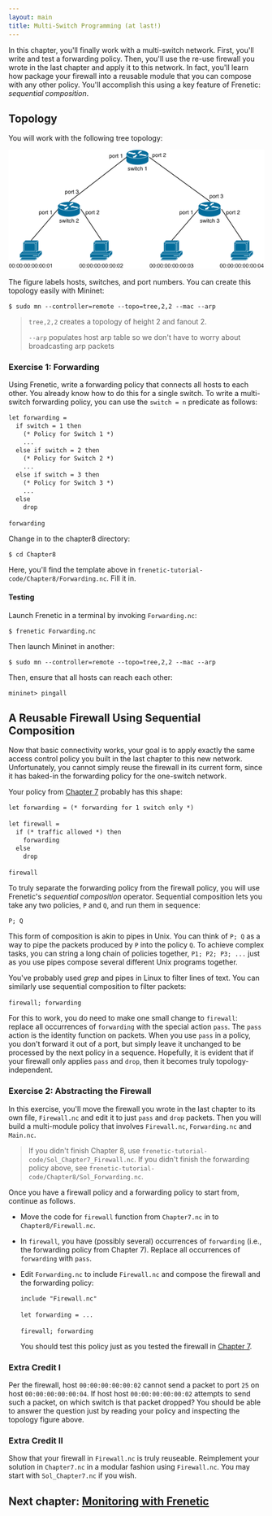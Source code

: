 ```yaml
---
layout: main
title: Multi-Switch Programming (at last!)
---
```


In this chapter, you'll finally work with a multi-switch network. First, you'll write and test a forwarding policy. Then, you'll use the re-use firewall you wrote in the last chapter and apply it to this network. In fact, you'll learn how package your firewall into a reusable module that you can compose with any other policy. You'll accomplish this using a key feature of Frenetic: _sequential composition_.

## Topology


You will work with the following tree topology:

![image](../images/topo-tree-2-2.png)

The figure labels hosts, switches, and port numbers. You can create this topology easily with Mininet:

```
$ sudo mn --controller=remote --topo=tree,2,2 --mac --arp
```
> `tree,2,2` creates a topology of height 2 and fanout 2.
>
> `--arp` populates host arp table so we don't have to
> worry about broadcasting arp packets



### Exercise 1: Forwarding

Using Frenetic, write a forwarding policy that connects all hosts to each other. You already know how to do this for a single switch. To write a multi-switch forwarding policy, you can use the `switch = n` predicate as follows:

```
let forwarding =
  if switch = 1 then
    (* Policy for Switch 1 *)
    ...
  else if switch = 2 then
    (* Policy for Switch 2 *)
    ...
  else if switch = 3 then
    (* Policy for Switch 3 *)
    ...
  else
    drop

forwarding
```

Change in to the chapter8 directory:
```
$ cd Chapter8
```
Here, you'll find the template above in `frenetic-tutorial-code/Chapter8/Forwarding.nc`. Fill it in.

#### Testing

Launch Frenetic in a terminal by invoking `Forwarding.nc`:

```
$ frenetic Forwarding.nc
```

Then launch Mininet in another:

```
$ sudo mn --controller=remote --topo=tree,2,2 --mac --arp
```

Then, ensure that all hosts can reach each other:
```
mininet> pingall
```

## A Reusable Firewall Using Sequential Composition

Now that basic connectivity works, your goal is to apply exactly the same access control policy you built in the
last chapter to this new network. Unfortunately, you cannot simply reuse the firewall in its current form, since it has baked-in the forwarding policy for the one-switch network.

Your policy from [Chapter 7][Ch7] probably has this shape:

```
let forwarding = (* forwarding for 1 switch only *)

let firewall =
  if (* traffic allowed *) then
    forwarding
  else
    drop

firewall
```

To truly separate the forwarding policy from the firewall policy, you will use Frenetic's _sequential composition_  operator. Sequential composition lets you take any two policies, `P` and `Q`,
and run them in sequence:

```
P; Q
```

This form of composition is akin to pipes in Unix. You can think of `P; Q` as a way to pipe the packets produced by `P` into the policy `Q`. To achieve complex tasks, you can string a long chain of policies together, `P1; P2; P3; ...` just as you use pipes compose several different Unix programs together.

You've probably used _grep_ and pipes in Linux to filter lines of text. You can similarly use sequential composition to filter packets:

`firewall; forwarding`

For this to work, you do need to make one small change to `firewall`:  replace all occurrences of `forwarding` with  the special action `pass`. The `pass` action is the identity function on packets. When you use `pass` in a policy, you don't forward it out of a port, but simply leave it unchanged to be processed by the next policy in a sequence.
Hopefully, it is evident that if your firewall only applies `pass` and `drop`, then it becomes truly topology-independent.

### Exercise 2: Abstracting the Firewall

In this exercise, you'll move the firewall you wrote in the last chapter to its own file, `Firewall.nc` and edit it to just `pass` and `drop` packets.  Then you will build a multi-module policy that involves `Firewall.nc`, `Forwarding.nc` and `Main.nc`.

> If you didn't finish Chapter 8, use
> `frenetic-tutorial-code/Sol_Chapter7_Firewall.nc`.
> If you didn't finish the forwarding policy above, see
> `frenetic-tutorial-code/Chapter8/Sol_Forwarding.nc`.

Once you have a firewall policy and a forwarding policy to start from, continue as follows.

- Move the code for `firewall` function from `Chapter7.nc` in to `Chapter8/Firewall.nc`.

- In `firewall`, you have (possibly several) occurrences of `forwarding` (i.e., the forwarding policy from Chapter 7).  Replace all occurrences of `forwarding` with `pass`.

- Edit `Forwarding.nc` to include `Firewall.nc` and compose the firewall and
  the forwarding policy:

  ```
  include "Firewall.nc"

  let forwarding = ...

  firewall; forwarding
  ```

  You should test this policy just as you tested the firewall in
  [Chapter 7][Ch7].

### Extra Credit I

Per the firewall, host `00:00:00:00:00:02` cannot send a packet to port `25` on host `00:00:00:00:00:04`. If host host `00:00:00:00:00:02` attempts to send such a packet, on which switch is that packet dropped? You should be able to answer the question just by reading your policy and inspecting the topology figure above.

### Extra Credit II

Show that your firewall in `Firewall.nc` is truly reuseable.  Reimplement your solution in `Chapter7.nc` in a modular fashion using `Firewall.nc`. You may start with `Sol_Chapter7.nc` if you wish.

## Next chapter: [Monitoring with Frenetic][Ch9]

[Ch9]: 09-NCMonitoring
[Ch7]: 07-NCFirewall

